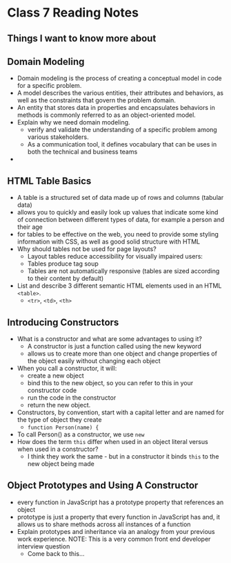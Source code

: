 # Class 7 Reading Notes

## Things I want to know more about

## Domain Modeling

- Domain modeling is the process of creating a conceptual model in code for a specific problem.
- A model describes the various entities, their attributes and behaviors, as well as the constraints that govern the problem domain.
- An entity that stores data in properties and encapsulates behaviors in methods is commonly referred to as an object-oriented model.
- Explain why we need domain modeling.
  - verify and validate the understanding of a specific problem among various stakeholders. 
  - As a communication tool, it defines vocabulary that can be uses in both the technical and business teams
- 

## HTML Table Basics

- A table is a structured set of data made up of rows and columns (tabular data)
- allows you to quickly and easily look up values that indicate some kind of connection between different types of data, for example a person and their age
- for tables to be effective on the web, you need to provide some styling information with CSS, as well as good solid structure with HTML
- Why should tables not be used for page layouts?
  - Layout tables reduce accessibility for visually impaired users:
  - Tables produce tag soup
  - Tables are not automatically responsive (tables are sized according to their content by default)
- List and describe 3 different semantic HTML elements used in an HTML `<table>`.
  - `<tr>`, `<td>`, `<th>`

## Introducing Constructors

- What is a constructor and what are some advantages to using it?
  - A constructor is just a function called using the new keyword
  - allows us to create more than one object and change properties of the object easily without changing each object
- When you call a constructor, it will:
  - create a new object
  - bind this to the new object, so you can refer to this in your constructor code
  - run the code in the constructor
  - return the new object.
- Constructors, by convention, start with a capital letter and are named for the type of object they create
  - `function Person(name) {`
- To call Person() as a constructor, we use `new`
- How does the term `this` differ when used in an object literal versus when used in a constructor?
  - I think they work the same - but in a constructor it binds `this` to the new object being made

## Object Prototypes and Using A Constructor

- every function in JavaScript has a prototype property that references an object
- prototype is just a property that every function in JavaScript has and, it allows us to share methods across all instances of a function
- Explain prototypes and inheritance via an analogy from your previous work experience.
NOTE: This is a very common front end developer interview question
  - Come back to this...